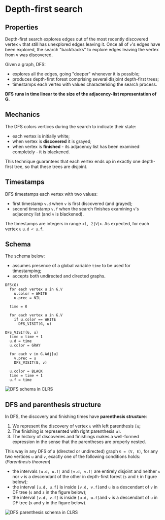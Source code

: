# Depth-first search

## Properties

Depth-first search explores edges out of the most recently discovered vertex `v` that still has unexplored edges leaving it.
Once all of `v`'s edges have been explored, the search "backtracks" to explore edges leaving the vertex from v was discovered.

Given a graph, DFS:
* explores all the edges, going "deeper" whenever it is possible;
* produces depth-first forest comprising several disjoint depth-first trees;
* timestamps each vertex with values characterising the search process.

**DFS runs in time linear to the size of the adjacency-list representation of G.**

## Mechanics

The DFS colors vertices during the search to indicate their state:
* each vertex is initially white;
* when vertex is **discovered** it is grayed;
* when vertex is **finished** - its adjacency list has been examined completely - it is blackened.

This technique guarantees that each vertex ends up in exactly one depth-first tree, so that these trees are disjoint.

## Timestamps

DFS timestamps each vertex with two values:
* first timestamp `v.d` when `v` is first discovered (and grayed);
* second timestamp `v.f` when the search finishes examining `v`'s adjacency list (and `v` is blackened).

The timestamps are integers in range `<1, 2|V|>`. As expected, for each vertex `u` `u.d < u.f`.

## Schema

The schema below:
* assumes presence of a global variable `time` to be used for timestamping;
* accepts both undirected and directed graphs.

```
DFS(G)
  for each vertex u in G.V
    u.color = WHITE
    u.prec = NIL

  time = 0

  for each vertex u in G.V
    if u.color == WHITE
      DFS_VISIT(G, u)

DFS_VISIT(G, u)
  time = time + 1
  u.d = time
  u.color = GRAY

  for each v in G.Adj[u]
    v.prec = u
    DFS_VISIT(G, v)

  u.color = BLACK
  time = time + 1
  u.f = time
```

![DFS schema in CLRS](./images/dfs_schema.png)

## DFS and parenthesis structure

In DFS, the discovery and finishing times have **parenthesis structure**:
1. We represent the discovery of vertex `u` with left parenthesis `[u`;
2. The finishing is represented with right parenthesis `u]`.
3. The history of discoveries and finishings makes a well-formed expression in the sense that the parentheses are properly nested.

This way in any DFS of a (directed or undirected) graph `G = (V, E)`, for any two vertices `u` and `v`, exactly one of the following conditions holds: (*Parenthesis theorem*)
* the intervals `[u.d, u.f]` and `[v.d, v.f]` are entirely disjoint and neither `u` nor `v` is a descendant of the other in depth-first forest (`s` and `t` in figure below);
* the interval `[u.d, u.f]` is inside `[v.d, v.f]`and `u` is a descendant of `v` in DF tree (`s` and `z` in the figure below);
* the interval `[v.d, v.f]` is inside `[u.d, u.f]`and `v` is a descendant of `u` in DF tree (`x` and `y` in the figure below).

![DFS parenthesis schema in CLRS](./images/dfs_parenthesis.png)

